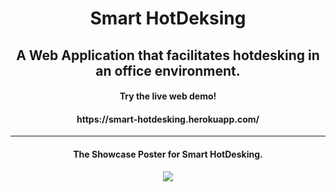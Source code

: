 <h1 align="center"><b>Smart HotDeksing</b></h1>
<h2 align="center">A Web Application that facilitates hotdesking in an office environment.</h2>
<h4 align="center">Try the live web demo!</h4>
<h4 align="center">https://smart-hotdesking.herokuapp.com/</h4>
<hr>
<h4 align="center">The Showcase Poster for Smart HotDesking.</h4>
<p align="center">
  <img src="https://i.imgur.com/KZ7r8sV.png">
</p>
